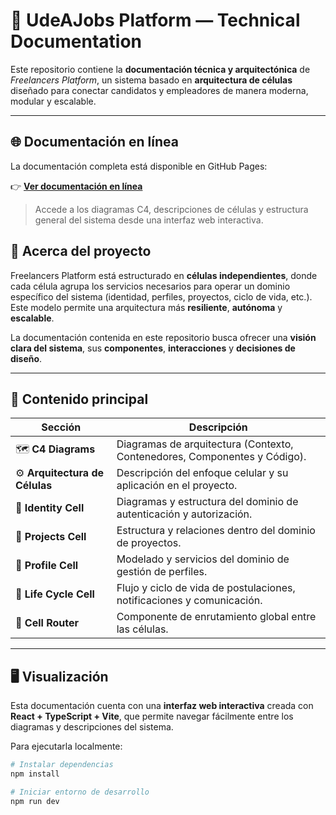 # 🧭 UdeAJobs Platform — Technical Documentation

Este repositorio contiene la **documentación técnica y arquitectónica** de _Freelancers Platform_, un sistema basado en **arquitectura de células** diseñado para conectar candidatos y empleadores de manera moderna, modular y escalable.

---

## 🌐 Documentación en línea

La documentación completa está disponible en GitHub Pages:

👉 **[Ver documentación en línea](https://team-das.github.io/C4-Architecture/)**  

> Accede a los diagramas C4, descripciones de células y estructura general del sistema desde una interfaz web interactiva.


## 📘 Acerca del proyecto

Freelancers Platform está estructurado en **células independientes**, donde cada célula agrupa los servicios necesarios para operar un dominio específico del sistema (identidad, perfiles, proyectos, ciclo de vida, etc.).  
Este modelo permite una arquitectura más **resiliente**, **autónoma** y **escalable**.

La documentación contenida en este repositorio busca ofrecer una **visión clara del sistema**, sus **componentes**, **interacciones** y **decisiones de diseño**.

---

## 🧩 Contenido principal

| Sección | Descripción |
|----------|-------------|
| 🗺️ **C4 Diagrams** | Diagramas de arquitectura (Contexto, Contenedores, Componentes y Código). |
| ⚙️ **Arquitectura de Células** | Descripción del enfoque celular y su aplicación en el proyecto. |
| 🔐 **Identity Cell** | Diagramas y estructura del dominio de autenticación y autorización. |
| 💼 **Projects Cell** | Estructura y relaciones dentro del dominio de proyectos. |
| 👤 **Profile Cell** | Modelado y servicios del dominio de gestión de perfiles. |
| 🔄 **Life Cycle Cell** | Flujo y ciclo de vida de postulaciones, notificaciones y comunicación. |
| 🧭 **Cell Router** | Componente de enrutamiento global entre las células. |

---

## 🖥️ Visualización

Esta documentación cuenta con una **interfaz web interactiva** creada con **React + TypeScript + Vite**, que permite navegar fácilmente entre los diagramas y descripciones del sistema.

Para ejecutarla localmente:

```bash
# Instalar dependencias
npm install

# Iniciar entorno de desarrollo
npm run dev

